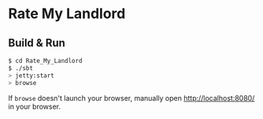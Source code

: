# Rate My Landlord #

## Build & Run ##

```sh
$ cd Rate_My_Landlord
$ ./sbt
> jetty:start
> browse
```

If `browse` doesn't launch your browser, manually open [http://localhost:8080/](http://localhost:8080/) in your browser.
